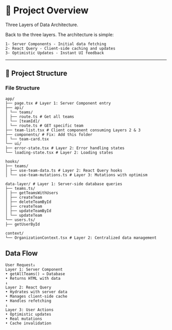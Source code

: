 # 🧠 Project Overview

Three Layers of Data Architecture.

Back to the three layers. The architecture is simple:

```plaintext
1- Server Components - Initial data fetching
2- React Query - Client-side caching and updates
3- Optimistic Updates - Instant UI feedback
```

---

## 📁 Project Structure

### File Structure

```plaintext
app/
├── page.tsx # Layer 1: Server Component entry
├── api/
│ └── teams/
│ ├── route.ts # Get all teams
│ └── [teamId]/
│ └── route.ts # GET specific team
├── team-list.tsx # Client component consuming Layers 2 & 3
├── components/ # Fix: Add this folder
│ └── team-card.tsx
└── ui/
├── error-state.tsx # Layer 2: Error handling states
└── loading-state.tsx # Layer 2: Loading states

hooks/
├── teams/
│ ├── use-team-data.ts # Layer 2: React Query hooks
│ └── use-team-mutations.ts # Layer 3: Mutations with optimism

data-layer/ # Layer 1: Server-side database queries
├── teams.ts/
│ ├── getTeamsWithUsers
│ ├── createTeam
│ ├── deleteTeamById
│ ├── createTeam
│ ├── updateTeamById
│ └── updateTeam
└── users.ts/
├── getUserById

context/
└── OrganizationContext.tsx # Layer 2: Centralized data management
```

## Data Flow

```plaintext
User Request↓
Layer 1: Server Component
• getAllTeams() → Database
• Returns HTML with data
↓
Layer 2: React Query
• Hydrates with server data
• Manages client-side cache
• Handles refetching
↓
Layer 3: User Actions
• Optimistic updates
• Real mutations
• Cache invalidation
```
